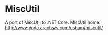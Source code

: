 # MiscUtil
A port of MiscUtil to .NET Core.  MiscUtil home: http://www.yoda.arachsys.com/csharp/miscutil/
